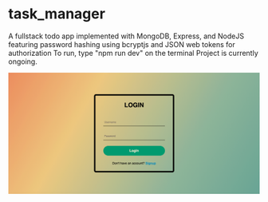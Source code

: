 # task_manager

A fullstack todo app implemented with MongoDB, Express, and NodeJS featuring password hashing using bcryptjs and JSON web tokens for authorization
To run, type "npm run dev" on the terminal
Project is currently ongoing.

![](frontend/public/img/demo.png?raw=true)

